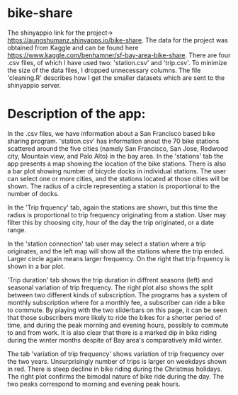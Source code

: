 # bike-share
The shinyappio link for the project-> https://aungshumanz.shinyapps.io/bike-share.
The data for the project was obtained from Kaggle and can be found here https://www.kaggle.com/benhamner/sf-bay-area-bike-share.
There are four .csv files, of which I have used two: 'station.csv' and 'trip.csv'. To minimize the size of the data files, I  dropped unnecessary columns. The file 'cleaning.R' describes how I get the smaller datasets which are sent to the shinyappio server.

# Description of the app:
In the .csv files, we have information about a San Francisco based bike sharing program. 'station.csv' has information anout the 70 bike stations scattered around the five cities (namely San Francisco, San Jose, Redwood city, Mountain view, and Palo Alto) in the bay area. In the 'stations' tab the app presents a map showing the location of the bike stations. There is also a bar plot showing number of bicycle docks in individual stations. The user can select one or more cities, and the stations located at those cities will be shown. The radius of a circle representing a station is proportional to the number of docks.

In the 'Trip frquency' tab, again the stations are shown, but this time the radius is proportional to trip frequency originating from a station. User may filter this by choosing city, hour of the day the trip originated, or a date range.  

In the 'station connection' tab user may select a station where a trip originates, and the left map will show all the stations where the trip ended. Larger circle again means larger frequency. On the right that trip frquency is shown in a bar plot.

'Trip duration' tab shows the trip duration in diffrent seasons (left) and seasonal variation of trip frequency. The right plot also shows the split between two different kinds of subscription. The programs has a system of monthly subscription where for a monthly fee, a subscriber can ride a bike to commute. By playing with the two sliderbars on this page, it can be seen that those subscribers more likely to ride the bikes for a shorter period of time, and during the peak morning and evening hours, possibly to commute to and from work. It is also clear that there is a marked dip in bike riding during the winter months despite of Bay area's comparatively mild winter.

The tab 'variation of trip frequency' shows variation of trip frequency over the two years. Unsurprisingly number of trips is larger on weekdays shown in red. There is steep decline in bike riding during the Christmas holidays. The right plot confirms the bimodal nature of bike ride during the day. The two peaks correspond to morning and evening peak hours. 
